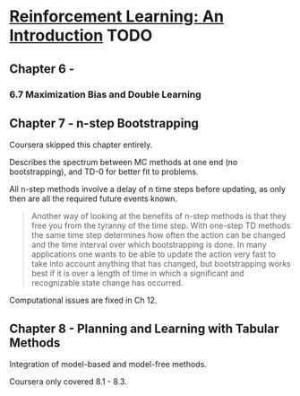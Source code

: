# [Reinforcement Learning: An Introduction](http://incompleteideas.net/book/the-book.html) TODO

## Chapter 6 - 

### 6.7 Maximization Bias and Double Learning

## Chapter 7 - n-step Bootstrapping
Coursera skipped this chapter entirely.

Describes the spectrum between MC methods at one end (no bootstrapping), and TD-0 for better fit to problems.

All n-step methods involve a delay of n time steps before updating, as only then are all the required future events known.

> Another way of looking at the benefits of n-step methods is that they free you from
the tyranny of the time step. With one-step TD methods the same time step determines
how often the action can be changed and the time interval over which bootstrapping
is done. In many applications one wants to be able to update the action very fast to
take into account anything that has changed, but bootstrapping works best if it is over a
length of time in which a significant and recognizable state change has occurred.

Computational issues are fixed in Ch 12.

## Chapter 8 - Planning and Learning with Tabular Methods

Integration of model-based and model-free methods.

Coursera only covered 8.1 - 8.3.

